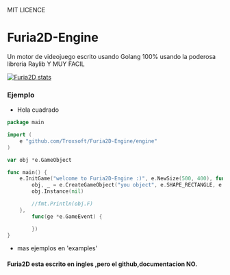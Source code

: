 MIT LICENCE


# Furia2D-Engine
Un motor de videojuego escrito usando Golang 100% usando la poderosa libreria Raylib
                  Y MUY FACIL

[![Furia2D stats](https://github-readme-stats.vercel.app/api/wakatime?username=Troxsoft)](https://github.com/anuraghazra/github-readme-stats)

### Ejemplo
- Hola cuadrado
```go
package main

import (
	e "github.com/Troxsoft/Furia2D-Engine/engine"
)

var obj *e.GameObject

func main() {
	e.InitGame("welcome to Furia2D-Engine :)", e.NewSize(500, 400), func(ge *e.GameEvent) {
		obj, _ = e.CreateGameObject("you object", e.SHAPE_RECTANGLE, e.NewSize(30, 30), e.NewPosition(30, 30))
		obj.Instance(nil)

		//fmt.Println(obj.F)
	},
		func(ge *e.GameEvent) {

		})
}

```
- mas ejemplos en 'examples'
#### Furia2D esta escrito en ingles ,pero el github,documentacion NO.
